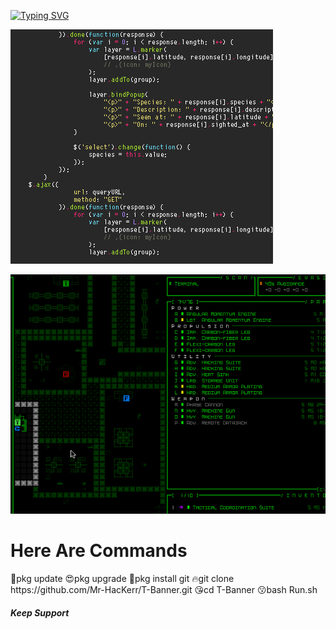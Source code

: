 [![Typing SVG](https://readme-typing-svg.herokuapp.com?font=Neuton&size=25&color=30FF40&background=000000&center=true&vCenter=true&width=360&height=60&lines=Hello+World%2C+I'm+MrHACKER+Here;Today+I+will+tell+you+;TErmux+Banner+Changer+💁+🔥;Please+Follow+My+GitHub+🙏;So+Let's+Enjoy+Everybody+🔥+🤙;Thanks+My+All+Friend+🤙+🥰)](https://git.io/typing-svg)

<img src="https://github.com/MRVIVEK-CODER/Decompiler/blob/main/106824690-8dd73a00-66ad-11eb-89e2-53e13ac6f594.gif" alt="" border="0" />

![Alt text](https://github.com/MRVIVEK-CODER/MRVIVEK-CODER/raw/main/md7Oqrf.gif)
<h1>Here Are Commands</h1>
🥰pkg update
😍pkg upgrade
🤩pkg install git
🔥git clone https://github.com/Mr-HacKerr/T-Banner.git
😘cd T-Banner
😗bash Run.sh
<h5>Keep Support</h5>
